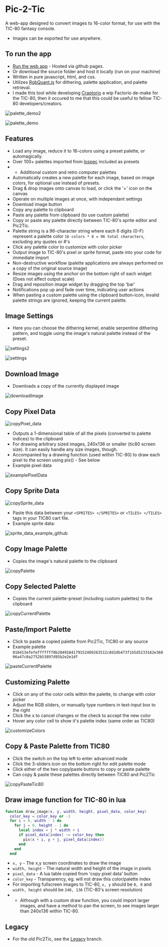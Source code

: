 # Pic-2-Tic

A web-app designed to convert images to 16-color format, for use with the TIC-80 fantasy console.
- Images can be exported for use anywhere.

## To run the app
- [Run the web app](https://archaicvirus.github.io/Pic-2-Tic/) - Hosted via github pages.
- Or download the source folder and host it locally (run on your machine)
- Written in pure javascript, html, and css.
- Utilizes [RgbQuant.js](https://github.com/leeoniya/RgbQuant.js) for dithering, palette application, and palette retrieval.
- I made this tool while developing [Craptorio](https://github.com/archaicvirus/Craptorio) a wip Factorio de-make for the TIC-80, then it occured to me that this could be useful to fellow TIC-80 developers/creators.

![palette_demo2](https://github.com/archaicvirus/Pic-2-Tic/assets/25288625/7d45f458-2ca3-45cd-8b02-fa57edcf6af6)

![palette_demo](https://github.com/archaicvirus/Pic-2-Tic/assets/25288625/c5654afd-5c4e-4e42-bdd0-08a7c6d42048)

## Features
- Load any image, reduce it to 16-colors using a preset palette, or automagically.
- Over 100+ palettes imported from [lospec](https://lospec.com/) included as presets
- + Additional custom and retro computer palettes
- Automatically creates a new palette for each image, based on image colors, for optional use instead of presets.
- Drag & drop images onto canvas to load, or click the '+' icon on the canvas
- Operate on multiple images at once, with independant settings
- Download image button
- Copy any palette to clipboard
- Paste any palette from clipboard (to use custom palette)
- Copy or paste any palette directly between TIC-80's sprite editor and Pic2Tic.
- Palette string is a 96-character string where each 6 digits (0-F) represent a palette color `16 colors * 6 = 96 total characters`, excluding any quotes or #'s
- Click any palette color to customize with color picker
- Output image to TIC-80's pixel or sprite format, paste into your code for immediate import
- Non-destructive workflow (palette applications are always performed on a copy of the original source image)
- Resize images using the anchor on the bottom right of each widget (Does not affect output scale)
- Drag and reposition image widget by dragging the top 'bar'
- Notifications pop up and fade over time, indicating user actions
- When pasting a custom palette using the clipboard button-icon, invalid palette strings are ignored, keeping the current palette.

## Image Settings
- Here you can choose the dithering kernel, enable serpentine dithering pattern, and toggle using the image's natural palette instead of the preset.

![settings2](https://github.com/archaicvirus/Pic-2-Tic/assets/25288625/f02c4ca5-e4b7-46ab-8659-345d30768f7d)

![settings](https://github.com/archaicvirus/Pic-2-Tic/assets/25288625/1cde7ac6-52ca-439b-9acd-ab8633b5174e)

## Download Image
- Downloads a copy of the currently displayed image

![downloadImage](https://github.com/archaicvirus/Pic-2-Tic/assets/25288625/ae3e7009-801f-496b-a99b-c43bf524f6c2)

## Copy Pixel Data
![copyPixel_data](https://github.com/archaicvirus/Pic-2-Tic/assets/25288625/451534be-5688-4494-ac90-8bb4c573971b)
- Outputs a 1-dimensional table of all the pixels (converted to palette indices) to the clipboard
- For drawing arbitrary sized images, 240x136 or smaller (tic80 screen size). It can easily handle any size images, though.
- Accompanied by a drawing function (used within TIC-80) to draw each pixel to the screen using pix() - See below
- Example pixel data

![examplePixelData](https://github.com/archaicvirus/Pic-2-Tic/assets/25288625/2072271a-b11f-488a-8e06-ba9f891c26d5)


## Copy Sprite Data
![copySprite_data](https://github.com/archaicvirus/Pic-2-Tic/assets/25288625/657026f0-ae9e-40c4-82b5-69a0342ab8c6)

- Paste this data between your `<SPRITES> </SPRITES>` or `<TILES> </TILES>` tags in your TIC80 cart file.
- Example sprite data:

![sprite_data_example_github](https://github.com/archaicvirus/Pic-2-Tic/assets/25288625/1e10e8d6-540b-4145-aabd-7f94bdf14fb6)


## Copy Image Palette
- Copies the image's natural palette to the clipboard

![copyPalette](https://github.com/archaicvirus/Pic-2-Tic/assets/25288625/302c3807-cb8c-4598-82e7-297a332a8c48)


## Copy Selected Palette
- Copies the current palette-preset (including custom palettes) to the clipboard

![copyCurrentPalette](https://github.com/archaicvirus/Pic-2-Tic/assets/25288625/5150264a-f0a7-498d-8057-8ccb9a6cab20)


## Paste/Import Palette
- Click to paste a copied palette from Pic2Tic, TIC80 or any source
- Example palette `010413efefefffffff0b2049184179152409263512c8d2db473f1b5d5233162e36806a47c0a2752b53897d95b2e2e1df`

![pasteCurrentPalette](https://github.com/archaicvirus/Pic-2-Tic/assets/25288625/6a8cf8e9-0b8b-4dee-bba0-4a4de67d41aa)



## Customizing Palette
- Click on any of the color cells within the palette, to change with color picker
- Adjust the RGB sliders, or manually type numbers in text-input box to the right
- Click the x to cancel changes or the check to accept the new color
- Hover any color cell to show it's palette index (same order as TIC80)

![customizeColors](https://github.com/archaicvirus/Pic-2-Tic/assets/25288625/9d7c0792-106f-4057-8de3-cd4db79706d4)

## Copy & Paste Palette from TIC80
- Click the switch on the top left to enter advanced mode
- Click the 3-sliders icon on the bottom right for edit palette mode
- Click either of the two copy/paste buttons to copy or paste palette
- Can copy & paste these palettes directly between TIC80 and Pic2Tic

![copyPasteTic80](https://github.com/archaicvirus/Pic-2-Tic/assets/25288625/7b1e6e0a-8d82-4b26-a582-60deee4b16ef)



## Draw image function for TIC-80 in lua

```lua
function draw_image(x, y, width, height, pixel_data, color_key)
  color_key = color_key or -1
  for i = 0, width - 1 do
    for j = 0, height - 1 do
      local index = j * width + i
      if pixel_data[index] ~= color_key then
        pix(x + i, y + j, pixel_data[index])
      end
    end
  end
```

- `x, y` - The x,y screen coordinates to draw the image
- `width, height` - The natural width and height of the image in pixels
- `pixel_data` - A lua table copied from 'copy pixel data' button
- `color_key` - Transparency, eg. will not draw this color/palette index
- For importing fullscreen images to TIC-80, `x, y` should be `0, 0` and `width, height` should be `240, 136` (TIC-80's screen resolution)
- - Although with a custom draw function, you could import larger images, and have a method to pan the screen, to see images larger than 240x136 within TIC-80.

## Legacy
- For the old Pic2Tic, see the [Legacy](https://github.com/archaicvirus/Pic-2-Tic/tree/legacy) branch.
